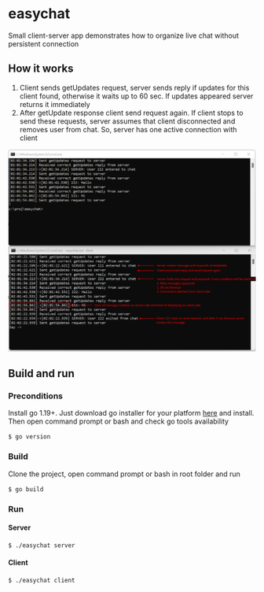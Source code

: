 # easychat
Small client-server app demonstrates how to organize live chat without persistent connection

## How it works
1. Client sends getUpdates request, server sends reply if updates for this client found, otherwise it waits up to 60 sec. If updates appeared server returns it immediately
2. After getUpdate response client send request again. If client stops to send these requests, server assumes that client disconnected and removes user from chat. So, server has one active connection with client

![img](demo.png "img")

## Build and run
### Preconditions
Install go 1.19+.
Just download go installer for your platform [here](https://go.dev/dl/) and install.
Then open command prompt or bash and check go tools availability
```
$ go version
```
### Build
Clone the project, open command prompt or bash in root folder and run
```
$ go build
```
### Run
#### Server
```
$ ./easychat server
```
#### Client
```
$ ./easychat client
```
